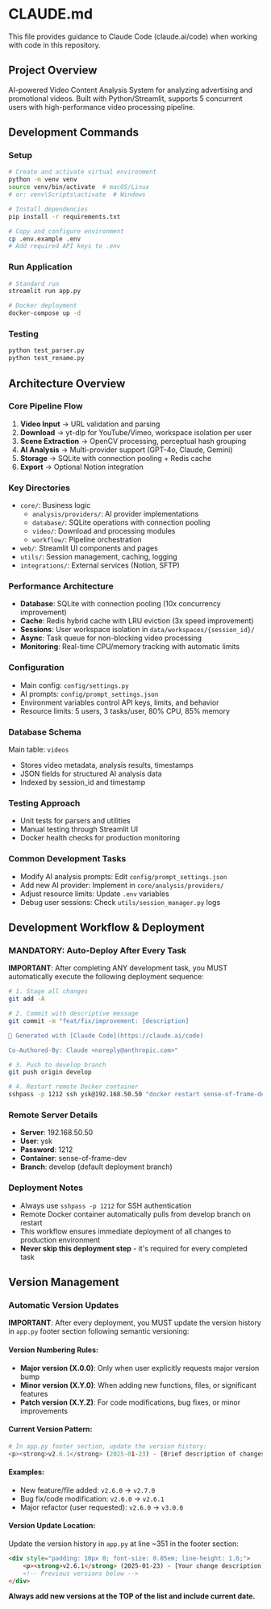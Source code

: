 # CLAUDE.md

This file provides guidance to Claude Code (claude.ai/code) when working with code in this repository.

## Project Overview

AI-powered Video Content Analysis System for analyzing advertising and promotional videos. Built with Python/Streamlit, supports 5 concurrent users with high-performance video processing pipeline.

## Development Commands

### Setup
```bash
# Create and activate virtual environment
python -m venv venv
source venv/bin/activate  # macOS/Linux
# or: venv\Scripts\activate  # Windows

# Install dependencies
pip install -r requirements.txt

# Copy and configure environment
cp .env.example .env
# Add required API keys to .env
```

### Run Application
```bash
# Standard run
streamlit run app.py

# Docker deployment
docker-compose up -d
```

### Testing
```bash
python test_parser.py
python test_rename.py
```

## Architecture Overview

### Core Pipeline Flow
1. **Video Input** → URL validation and parsing
2. **Download** → yt-dlp for YouTube/Vimeo, workspace isolation per user
3. **Scene Extraction** → OpenCV processing, perceptual hash grouping
4. **AI Analysis** → Multi-provider support (GPT-4o, Claude, Gemini)
5. **Storage** → SQLite with connection pooling + Redis cache
6. **Export** → Optional Notion integration

### Key Directories
- `core/`: Business logic
  - `analysis/providers/`: AI provider implementations
  - `database/`: SQLite operations with connection pooling
  - `video/`: Download and processing modules
  - `workflow/`: Pipeline orchestration
- `web/`: Streamlit UI components and pages
- `utils/`: Session management, caching, logging
- `integrations/`: External services (Notion, SFTP)

### Performance Architecture
- **Database**: SQLite with connection pooling (10x concurrency improvement)
- **Cache**: Redis hybrid cache with LRU eviction (3x speed improvement)
- **Sessions**: User workspace isolation in `data/workspaces/{session_id}/`
- **Async**: Task queue for non-blocking video processing
- **Monitoring**: Real-time CPU/memory tracking with automatic limits

### Configuration
- Main config: `config/settings.py`
- AI prompts: `config/prompt_settings.json`
- Environment variables control API keys, limits, and behavior
- Resource limits: 5 users, 3 tasks/user, 80% CPU, 85% memory

### Database Schema
Main table: `videos`
- Stores video metadata, analysis results, timestamps
- JSON fields for structured AI analysis data
- Indexed by session_id and timestamp

### Testing Approach
- Unit tests for parsers and utilities
- Manual testing through Streamlit UI
- Docker health checks for production monitoring

### Common Development Tasks
- Modify AI analysis prompts: Edit `config/prompt_settings.json`
- Add new AI provider: Implement in `core/analysis/providers/`
- Adjust resource limits: Update `.env` variables
- Debug user sessions: Check `utils/session_manager.py` logs

## Development Workflow & Deployment

### MANDATORY: Auto-Deploy After Every Task
**IMPORTANT**: After completing ANY development task, you MUST automatically execute the following deployment sequence:

```bash
# 1. Stage all changes
git add -A

# 2. Commit with descriptive message
git commit -m "feat/fix/improvement: [description]

🤖 Generated with [Claude Code](https://claude.ai/code)

Co-Authored-By: Claude <noreply@anthropic.com>"

# 3. Push to develop branch
git push origin develop

# 4. Restart remote Docker container
sshpass -p 1212 ssh ysk@192.168.50.50 "docker restart sense-of-frame-dev"
```

### Remote Server Details
- **Server**: 192.168.50.50
- **User**: ysk
- **Password**: 1212
- **Container**: sense-of-frame-dev
- **Branch**: develop (default deployment branch)

### Deployment Notes
- Always use `sshpass -p 1212` for SSH authentication
- Remote Docker container automatically pulls from develop branch on restart
- This workflow ensures immediate deployment of all changes to production environment
- **Never skip this deployment step** - it's required for every completed task

## Version Management

### Automatic Version Updates
**IMPORTANT**: After every deployment, you MUST update the version history in `app.py` footer section following semantic versioning:

#### Version Numbering Rules:
- **Major version (X.0.0)**: Only when user explicitly requests major version bump
- **Minor version (X.Y.0)**: When adding new functions, files, or significant features
- **Patch version (X.Y.Z)**: For code modifications, bug fixes, or minor improvements

#### Current Version Pattern:
```python
# In app.py footer section, update the version history:
<p><strong>v2.6.1</strong> (2025-01-23) - [Brief description of changes]</p>
```

#### Examples:
- New feature/file added: `v2.6.0` → `v2.7.0`
- Bug fix/code modification: `v2.6.0` → `v2.6.1`
- Major refactor (user requested): `v2.6.0` → `v3.0.0`

#### Version Update Location:
Update the version history in `app.py` at line ~351 in the footer section:
```html
<div style="padding: 10px 0; font-size: 0.85em; line-height: 1.6;">
    <p><strong>v2.6.1</strong> (2025-01-23) - [Your change description]</p>
    <!-- Previous versions below -->
</div>
```

**Always add new versions at the TOP of the list and include current date.**